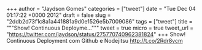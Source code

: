 
+++
author = "Jaydson Gomes"
categories = ["tweet"]
date = "Tue Dec 04 01:17:22 +0000 2012"
draft = false
slug = "2ddb2d73f1c8a1a441881a9d0e1526e5b7009086"
tags = ["tweet"]
title = """Show! Continuous Deployme..."""
tweet = true
micro = true
tweet_url = "https://twitter.com/jaydson/status/275770740962381824"
+++
Show! Continuous Deployment com Github e Nodejitsu http://t.co/2Rdr8vcm

